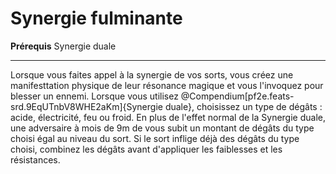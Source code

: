 # Synergie fulminante

<p><span><strong>Prérequis</strong> Synergie duale<br></span></p>
<hr>
<p>Lorsque vous faites appel à la synergie de vos sorts, vous créez une manifesttation physique de leur résonance magique et vous l'invoquez pour blesser un ennemi. Lorsque vous utilisez @Compendium[pf2e.feats-srd.9EqUTnbV8WHE2aKm]{Synergie duale}, choisissez un type de dégâts : acide, électricité, feu ou froid. En plus de l'effet normal de la Synergie duale, une adversaire à mois de 9m de vous subit un montant de dégâts du type choisi égal au niveau du sort. Si le sort inflige déjà des dégâts du type choisi, combinez les dégâts avant d'appliquer les faiblesses et les résistances.&nbsp;</p>